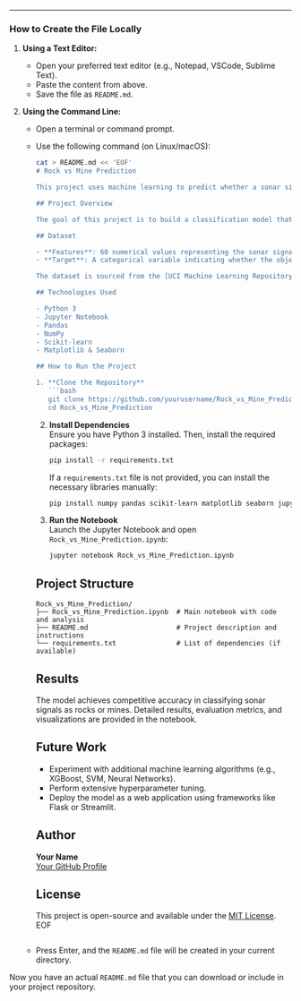 
---

### How to Create the File Locally

1. **Using a Text Editor:**
   - Open your preferred text editor (e.g., Notepad, VSCode, Sublime Text).
   - Paste the content from above.
   - Save the file as `README.md`.

2. **Using the Command Line:**
   - Open a terminal or command prompt.
   - Use the following command (on Linux/macOS):
     ```bash
     cat > README.md << 'EOF'
     # Rock vs Mine Prediction
     
     This project uses machine learning to predict whether a sonar signal represents a rock or a mine. The prediction is based on a dataset containing 60 numeric features that capture the energy of a sonar signal bounced off an object. The target variable classifies the object as either a "Rock" or a "Mine".
     
     ## Project Overview
     
     The goal of this project is to build a classification model that accurately predicts the class (Rock or Mine) from the sonar signal data. The Jupyter Notebook `Rock_vs_Mine_Prediction.ipynb` contains all the steps from data exploration and preprocessing to model training, evaluation, and prediction.
     
     ## Dataset
     
     - **Features**: 60 numerical values representing the sonar signal strength.
     - **Target**: A categorical variable indicating whether the object is a "Rock" or a "Mine".
     
     The dataset is sourced from the [UCI Machine Learning Repository - Sonar Dataset](https://archive.ics.uci.edu/ml/datasets/Connectionist+Bench+(Sonar,+Mines+vs.+Rocks)).
     
     ## Technologies Used
     
     - Python 3
     - Jupyter Notebook
     - Pandas
     - NumPy
     - Scikit-learn
     - Matplotlib & Seaborn
     
     ## How to Run the Project
     
     1. **Clone the Repository**  
        ```bash
        git clone https://github.com/yourusername/Rock_vs_Mine_Prediction.git
        cd Rock_vs_Mine_Prediction
        ```
     
     2. **Install Dependencies**  
        Ensure you have Python 3 installed. Then, install the required packages:
        ```bash
        pip install -r requirements.txt
        ```
        If a `requirements.txt` file is not provided, you can install the necessary libraries manually:
        ```bash
        pip install numpy pandas scikit-learn matplotlib seaborn jupyter
        ```
     
     3. **Run the Notebook**  
        Launch the Jupyter Notebook and open `Rock_vs_Mine_Prediction.ipynb`:
        ```bash
        jupyter notebook Rock_vs_Mine_Prediction.ipynb
        ```
     
     ## Project Structure
     
     ```
     Rock_vs_Mine_Prediction/
     ├── Rock_vs_Mine_Prediction.ipynb  # Main notebook with code and analysis
     ├── README.md                      # Project description and instructions
     └── requirements.txt               # List of dependencies (if available)
     ```
     
     ## Results
     
     The model achieves competitive accuracy in classifying sonar signals as rocks or mines. Detailed results, evaluation metrics, and visualizations are provided in the notebook.
     
     ## Future Work
     
     - Experiment with additional machine learning algorithms (e.g., XGBoost, SVM, Neural Networks).
     - Perform extensive hyperparameter tuning.
     - Deploy the model as a web application using frameworks like Flask or Streamlit.
     
     ## Author
     
     **Your Name**  
     [Your GitHub Profile](https://github.com/yourusername)
     
     ## License
     
     This project is open-source and available under the [MIT License](LICENSE).
     EOF
     ```
   - Press Enter, and the `README.md` file will be created in your current directory.

Now you have an actual `README.md` file that you can download or include in your project repository.
